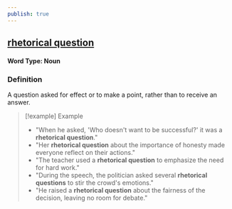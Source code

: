 ```yaml
---
publish: true
---
```

## [rhetorical question](https://dictionary.cambridge.org/dictionary/english/rhetorical-question)

#### Word Type: Noun

### Definition
A question asked for effect or to make a point, rather than to receive an answer.

> [!example] Example
> 
> - "When he asked, 'Who doesn't want to be successful?' it was a **rhetorical question**."
> - "Her **rhetorical question** about the importance of honesty made everyone reflect on their actions."
> - "The teacher used a **rhetorical question** to emphasize the need for hard work."
> - "During the speech, the politician asked several **rhetorical questions** to stir the crowd's emotions."
> - "He raised a **rhetorical question** about the fairness of the decision, leaving no room for debate."
